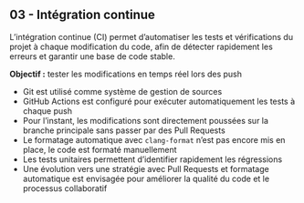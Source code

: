 ## 03 - Intégration continue

L’intégration continue (CI) permet d’automatiser les tests et vérifications du projet à chaque modification du code, afin de détecter rapidement les erreurs et garantir une base de code stable.

**Objectif :** tester les modifications en temps réel lors des push

- Git est utilisé comme système de gestion de sources
- GitHub Actions est configuré pour exécuter automatiquement les tests à chaque push
- Pour l’instant, les modifications sont directement poussées sur la branche principale sans passer par des Pull Requests
- Le formatage automatique avec `clang-format` n’est pas encore mis en place, le code est formaté manuellement
- Les tests unitaires permettent d’identifier rapidement les régressions
- Une évolution vers une stratégie avec Pull Requests et formatage automatique est envisagée pour améliorer la qualité du code et le processus collaboratif
